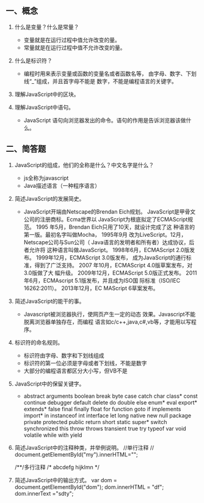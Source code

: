 ﻿## 一、概念
1. 什么是变量？什么是常量？
    - 变量就是在运行过程中值允许改变的量。
    - 常量就是在运行过程中值不允许改变的量。
2. 什么是标识符？
    - 编程时用来表示变量或函数的变量名或者函数名等，
    由字母、数字、下划线“_”组成，并且首字母不能是
    数字，不能是编程语言的关键字。
3. 理解JavaScript中的区块。


4. 理解JavaScript中语句。
    - JavaScript 语句向浏览器发出的命令。语句的作用是告诉浏览器该做什么。

## 二、简答题
1. JavaScript的组成，他们的全称是什么？中文名字是什么？
    - js全称为javascript
    - Java描述语言（一种程序语言）
2. 简述JavaScript的发展简史。
   - JavaScript开端由Netscape的Brendan Eich规划。
   JavaScript是甲骨文公司的注册商标。Ecma世界以
   JavaScript为根底拟定了ECMAScript规范。   1995
   年5月，Brendan Eich只用了10天，就设计完成了这
   种语言的第一版。最初名字叫做Mocha， 1995年9月
   改为LiveScript。12月，Netscape公司与Sun公司（
   Java语言的发明者和所有者）达成协议，后者允许将
   这种语言叫做JavaScript。 1998年6月，ECMAScript
   2.0版发布。 1999年12月，ECMAScript 3.0版发布，
   成为JavaScript的通行标准，得到了广泛支持。 2007
   年10月，ECMAScript 4.0版草案发布，对3.0版做了大
   幅升级。 2009年12月，ECMAScript 5.0版正式发布。
   2011年6月，ECMAscript 5.1版发布，并且成为ISO国
   际标准（ISO/IEC 16262:2011）。 2013年12月，EC
   MAScript 6草案发布。

3. 简述JavaScript的能干的事。
    - Javascript被浏览器执行，使网页产生一定的动态
    效果。Javascript不能脱离浏览器单独存在，而编程
    语言如c/c++,java,c#,vb等，才能用以写程序。
4. 标识符的命名规则。
    - 标识符由字母、数字和下划线组成
    - 标识符的第一位必须是字母或者下划线，不能是数字
    - 大部分的编程语言都区分大小写，但VB不是
5. JavaScript中的保留关键字。
    - abstract   arguments	 boolean     break	  byte
      case	     catch	     char	     class*	  const
      continue	 debugger	 default     delete	  do
      double	 else	     enum*	     eval	  export*
      extends*	 false	     final	     finally  float
      for	     function	 goto	     if	      implements
      import*	 in	         instanceof	 int	  interface
      let	     long	     native	     new	  null
      package	 private	 protected	 public	  return
      short	     static	     super*	     switch	  synchronized
      this	     throw	     throws	     transient	true
      try	     typeof	     var	     void	  volatile
      while	     with	     yield
6. 简述JavaScript中的注释种类，并举例说明。
    //单行注释
    // document.getElementById("my").innerHTML="";

    /**/多行注释
    /*
     abcdefg
     hijklmn
    */

7. 简述JavaScript中的输出方式。
       var dom = document.getElementById("dom");
           dom.innerHTML = "df";
           dom.innerText ="sdty";
	   
